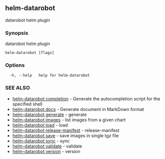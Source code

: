 ## helm-datarobot

datarobot helm plugin

### Synopsis

datarobot helm plugin

```
helm-datarobot [flags]
```

### Options

```
  -h, --help   help for helm-datarobot
```

### SEE ALSO

* [helm-datarobot completion](helm-datarobot_completion.md)	 - Generate the autocompletion script for the specified shell
* [helm-datarobot docs](helm-datarobot_docs.md)	 - Generate document in MarkDown format
* [helm-datarobot generate](helm-datarobot_generate.md)	 - generate
* [helm-datarobot images](helm-datarobot_images.md)	 - list images from a given chart
* [helm-datarobot load](helm-datarobot_load.md)	 - load
* [helm-datarobot release-manifest](helm-datarobot_release-manifest.md)	 - release-manifest
* [helm-datarobot save](helm-datarobot_save.md)	 - save images in single tgz file
* [helm-datarobot sync](helm-datarobot_sync.md)	 - sync
* [helm-datarobot validate](helm-datarobot_validate.md)	 - validate
* [helm-datarobot version](helm-datarobot_version.md)	 - version

